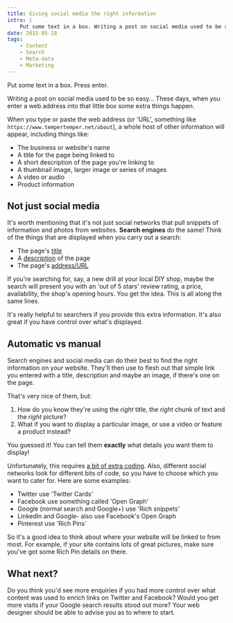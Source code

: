 ```yaml
---
title: Giving social media the right information
intro: |
    Put some text in a box. Writing a post on social media used to be so easy. These days, when you enter an address into that box some extra things happe
date: 2015-05-18
tags:
    - Content
    - Search
    - Meta-data
    - Marketing
---
```


Put some text in a box. Press enter.

Writing a post on social media used to be so easy… These days, when you enter a web address into that little box some extra things happen.

When you type or paste the web address (or 'URL', something like `https://www.tempertemper.net/about`), a whole host of other information will appear, including things like:

- The business or website's name
- A title for the page being linked to
- A short description of the page you're linking to
- A thumbnail image, larger image or series of images
- A video or audio
- Product information


## Not just social media

It's worth mentioning that it's not just social networks that pull snippets of information and photos from websites. **Search engines** do the same! Think of the things that are displayed when you carry out a search:

- The page's [title](/resources/page-titles)
- A [description](/resources/page-descriptions) of the page
- The page's [address/URL](/resources/tidy-up-your-sites-addresses-for-search)

If you're searching for, say, a new drill at your local DIY shop, maybe the search will present you with an 'out of 5 stars' review rating, a price, availability, the shop's opening hours. You get the idea. This is all along the same lines.

It's really helpful to searchers if you provide this extra information. It's also great if you have control over what's displayed.


## Automatic vs manual

Search engines and social media can do their best to find the right information on your website. They'll then use to flesh out that simple link you entered with a title, description and maybe an image, if there's one on the page.

That's very nice of them, but:

1. How do you know they're using the _right_ title, the _right_ chunk of text and the _right_ picture?
2. What if you want to display a particular image, or use a video or feature a product instead?

You guessed it! You can tell them **exactly** what details you want them to display!

Unfortunately, this requires [a bit of extra coding](/resources/what-is-meta-data). Also, different social networks look for different bits of code, so you have to choose which you want to cater for. Here are some examples:

- Twitter use 'Twitter Cards'
- Facebook use something called 'Open Graph'
- Google (normal search and Google+) use 'Rich snippets'
- LinkedIn and Google- also use Facebook's Open Graph
- Pinterest use 'Rich Pins'

So it's a good idea to think about where your website will be linked to from most. For example, if your site contains lots of great pictures, make sure you've got some Rich Pin details on there.


## What next?

Do you think you'd see more enquiries if you had more control over what content was used to enrich links on Twitter and Facebook? Would you get more visits if your Google search results stood out more? Your web designer should be able to advise you as to where to start.
